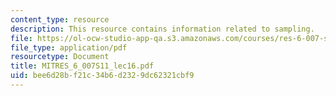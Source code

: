 ```yaml
---
content_type: resource
description: This resource contains information related to sampling.
file: https://ol-ocw-studio-app-qa.s3.amazonaws.com/courses/res-6-007-signals-and-systems-spring-2011/bee6d28bf21c34b6d2329dc62321cbf9_MITRES_6_007S11_lec16.pdf
file_type: application/pdf
resourcetype: Document
title: MITRES_6_007S11_lec16.pdf
uid: bee6d28b-f21c-34b6-d232-9dc62321cbf9
---
```

